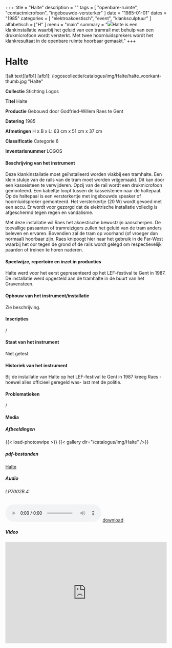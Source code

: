 +++
title = "Halte"
description = ""
tags = [
"openbare-ruimte",
"contactmicrofoon",
"ingebouwde-versterker"
]
date = "1985-01-01"
dates = "1985"
categories = [
    "elektroakoestisch",
    "event",
    "klanksculptuur"
]
alfabetisch = ["H"
]
menu = "main"
summary = "<a href='/logoscollectie/catalogus/1985/halte'><img src='/logoscollectie/catalogus/img/Halte/halte_voorkant-thumb.jpg'></a>Halte is een klankinstallatie waarbij het geluid van een tramrail met behulp van een drukmicrofoon wordt versterkt. Met twee hoornluidsprekers wordt het klankresultaat in de openbare ruimte hoorbaar gemaakt."
+++

# Halte

![alt text][afb1]
[afb1]: /logoscollectie/catalogus/img/Halte/halte_voorkant-thumb.jpg "Halte"

**Collectie**
Stichting Logos

**Titel**
Halte

**Productie**
Gebouwd door Godfried-Willem Raes te Gent

**Datering**
1985

**Afmetingen**
H x B x L: 63 cm x 51 cm x 37 cm

**Classificatie**
Categorie 6

**Inventarisnummer**
LOGOS

#### Beschrijving van het instrument
Deze klankinstallatie moet geïnstalleerd worden vlakbij een tramhalte. Een klein stukje van de rails van de tram moet worden vrijgemaakt. Dit kan door een kasseisteen te verwijderen. Opzij van de rail wordt een drukmicrofoon gemonteerd. Een kabeltje loopt tussen de kasseistenen naar de haltepaal. Op de haltepaal is een versterkertje met ingebouwde speaker of hoornluidspreker gemonteerd. Het versterkertje (20 W) wordt gevoed met een accu. Er wordt voor gezorgd dat de elektrische installatie volledig is afgeschermd tegen regen en vandalisme.

Met deze installatie wil Raes het akoestische bewustzijn aanscherpen. De toevallige passanten of tramreizigers zullen het geluid van de tram anders beleven en ervaren. Bovendien zal de tram op voorhand (of vroeger dan normaal) hoorbaar zijn. Raes knipoogt hier naar het gebruik in de Far-West waarbij het oor tegen de grond of de rails wordt gelegd om respectievelijk paarden of treinen te horen naderen. 

#### Speelwijze, repertoire en inzet in producties
Halte werd voor het eerst gepresenteerd op het LEF-festival te Gent in 1987. De installatie werd opgesteld aan de tramhalte in de buurt van het Gravensteen.

#### Opbouw van het instrument/installatie
Zie beschrijving.

#### Inscripties
/

#### Staat van het instrument
Niet getest

#### Historiek van het instrument
Bij de installatie van Halte op het LEF-festival te Gent in 1987 kreeg Raes -hoewel alles officieel geregeld was- last met de politie. 

#### Problematieken
/

#### Media
##### Afbeeldingen
{{< load-photoswipe >}}
{{< gallery dir="/catalogus/img/Halte" />}}

##### pdf-bestanden
[Halte](/logoscollectie/catalogus/pdf/Halte/Scan%20Halte.pdf)


##### Audio
###### LP7002B.4
<audio controls>
<source src="/logoscollectie/catalogus/audio/Halte/Halte-proefopname.wav" type="audio/wav">
<source src="/logoscollectie/catalogus/audio/Halte/Halte-proefopname.wav" type="audio/x-wav">
</audio>
<a href="/logoscollectie/catalogus/audio/Halte/Halte-proefopname.wav"><i class="fa fa-download" aria-hidden="true"></i>
download</a>

##### Video
<iframe width="100%" max-width="560" height="315" src="https://www.youtube.com/embed/XuIfSaV2KE4" frameborder="0" allow="accelerometer; autoplay; encrypted-media; gyroscope; picture-in-picture" allowfullscreen></iframe>


